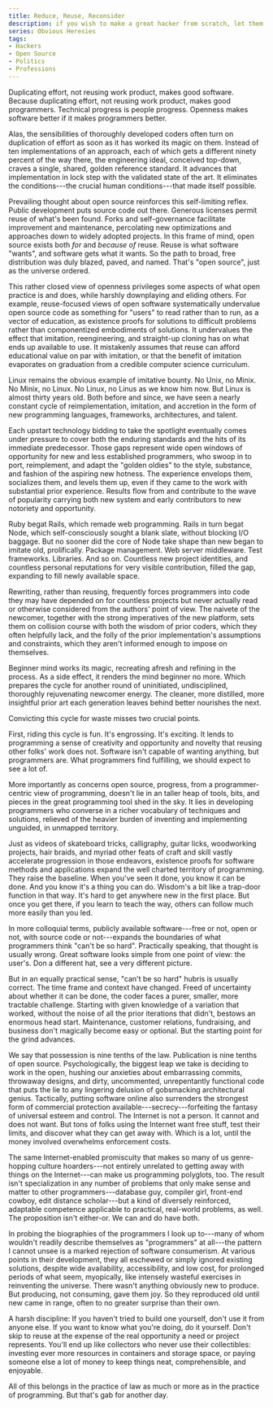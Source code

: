 ```yaml
---
title: Reduce, Reuse, Reconsider
description: if you wish to make a great hacker from scratch, let them reimplement the universe
series: Obvious Heresies
tags:
- Hackers
- Open Source
- Politics
- Professions
---
```


Duplicating effort, not reusing work product, makes good software.  Because duplicating effort, not reusing work product, makes good programmers.  Technical progress is people progress.  Openness makes software better if it makes programmers better.

Alas, the sensibilities of thoroughly developed coders often turn on duplication of effort as soon as it has worked its magic on them.  Instead of ten implementations of an approach, each of which gets a different ninety percent of the way there, the engineering ideal, conceived top-down, craves a single, shared, golden reference standard.  It advances that implementation in lock step with the validated state of the art.  It eliminates the conditions---the crucial human conditions---that made itself possible.

Prevailing thought about open source reinforces this self-limiting reflex.  Public development puts source code out there.  Generous licenses permit reuse of what's been found.  Forks and self-governance facilitate improvement and maintenance, percolating new optimizations and approaches down to widely adopted projects.  In this frame of mind, open source exists both _for_ and _because of_ reuse.  Reuse is what software "wants", and software gets what it wants.  So the path to broad, free distribution was duly blazed, paved, and named.  That's "open source", just as the universe ordered.

This rather closed view of openness privileges some aspects of what open practice is and does, while harshly downplaying and eliding others.  For example, reuse-focused views of open software systematically undervalue open source code as something for "users" to read rather than to run, as a vector of education, as existence proofs for solutions to difficult problems rather than componentized embodiments of solutions.  It undervalues the effect that imitation, reengineering, and straight-up cloning has on what ends up available to use.  It mistakenly assumes that reuse can afford educational value on par with imitation, or that the benefit of imitation evaporates on graduation from a credible computer science curriculum.

Linux remains the obvious example of imitative bounty.  No Unix, no Minix.  No Minix, no Linux.  No Linux, no Linus as we know him now.  But Linux is almost thirty years old.  Both before and since, we have seen a nearly constant cycle of reimplementation, imitation, and accretion in the form of new programming languages, frameworks, architectures, and talent.

Each upstart technology bidding to take the spotlight eventually comes under pressure to cover both the enduring standards and the hits of its immediate predecessor.  Those gaps represent wide open windows of opportunity for new and less established programmers, who swoop in to port, reimplement, and adapt the "golden oldies" to the style, substance, and fashion of the aspiring new hotness.  The experience envelops them, socializes them, and levels them up, even if they came to the work with substantial prior experience.  Results flow from and contribute to the wave of popularity carrying both new system and early contributors to new notoriety and opportunity.

Ruby begat Rails, which remade web programming.  Rails in turn begat Node, which self-consciously sought a blank slate, without blocking I/O baggage.  But no sooner did the core of Node take shape than new began to imitate old, prolifically.  Package management.  Web server middleware.  Test frameworks.  Libraries.  And so on.  Countless new project identities, and countless personal reputations for very visible contribution, filled the gap, expanding to fill newly available space.

Rewriting, rather than reusing, frequently forces programmers into code they may have depended on for countless projects but never actually read or otherwise considered from the authors' point of view.  The naivete of the newcomer, together with the strong imperatives of the new platform, sets them on collision course with both the wisdom of prior coders, which they often helpfully lack, and the folly of the prior implementation's assumptions and constraints, which they aren't informed enough to impose on themselves.

Beginner mind works its magic, recreating afresh and refining in the process.  As a side effect, it renders the mind beginner no more.  Which prepares the cycle for another round of uninitiated, undisciplined, thoroughly rejuvenating newcomer energy.  The cleaner, more distilled, more insightful prior art each generation leaves behind better nourishes the next.

Convicting this cycle for waste misses two crucial points.

First, riding this cycle is fun.  It's engrossing.  It's exciting.  It lends to programming a sense of creativity and opportunity and novelty that reusing other folks' work does not.  Software isn't capable of wanting anything, but programmers are.  What programmers find fulfilling, we should expect to see a lot of.

More importantly as concerns open source, progress, from a programmer-centric view of programming, doesn't lie in an taller heap of tools, bits, and pieces in the great programming tool shed in the sky.  It lies in developing programmers who converse in a richer vocabulary of techniques and solutions, relieved of the heavier burden of inventing and implementing unguided, in unmapped territory.

Just as videos of skateboard tricks, calligraphy, guitar licks, woodworking projects, hair braids, and myriad other feats of craft and skill vastly accelerate progression in those endeavors, existence proofs for software methods and applications expand the well charted territory of programming.  They raise the baseline.  When you've seen it done, you know it can be done.  And you know it's a thing you can do.  Wisdom's a bit like a trap-door function in that way.  It's hard to get anywhere new in the first place.  But once you get there, if you learn to teach the way, others can follow much more easily than you led.

In more colloquial terms, publicly available software---free or not, open or not, with source code or not---expands the boundaries of what programmers think "can't be so hard".  Practically speaking, that thought is usually wrong.  Great software looks simple from one point of view: the user's.  Don a different hat, see a very different picture.

But in an equally practical sense, "can't be so hard" hubris is usually correct.  The time frame and context have changed.  Freed of uncertainty about whether it can be done, the coder faces a purer, smaller, more tractable challenge.  Starting with given knowledge of a variation that worked, without the noise of all the prior iterations that didn't, bestows an enormous head start.  Maintenance, customer relations, fundraising, and business don't magically become easy or optional.  But the starting point for the grind advances.

We say that possession is nine tenths of the law.  Publication is nine tenths of open source.  Psychologically, the biggest leap we take is deciding to work in the open, hushing our anxieties about embarrassing commits, throwaway designs, and dirty, uncommented, unrepentantly functional code that puts the lie to any lingering delusion of gobsmacking architectural genius.  Tactically, putting software online also surrenders the strongest form of commercial protection available---secrecy---forfeiting the fantasy of universal esteem and control.  The Internet is not a person.  It cannot and does not want.  But tons of folks using the Internet want free stuff, test their limits, and discover what they can get away with.  Which is a lot, until the money involved overwhelms enforcement costs.

The same Internet-enabled promiscuity that makes so many of us genre-hopping culture hoarders---not entirely unrelated to getting away with things on the Internet---can make us programming polyglots, too.  The result isn't specialization in any number of problems that only make sense and matter to other programmers---database guy, compiler girl, front-end cowboy, edit distance scholar---but a kind of diversely reinforced, adaptable competence applicable to practical, real-world problems, as well.  The proposition isn't either-or.  We can and do have both.

In probing the biographies of the programmers I look up to---many of whom wouldn't readily describe themselves as "programmers" at all---the pattern I cannot unsee is a marked rejection of software consumerism.  At various points in their development, they all eschewed or simply ignored existing solutions, despite wide availability, accessibility, and low cost, for prolonged periods of what seem, myopically, like intensely wasteful exercises in reinventing the universe.  There wasn't anything obviously new to produce.  But producing, not consuming, gave them joy.  So they reproduced old until new came in range, often to no greater surprise than their own.

A harsh discipline: If you haven't tried to build one yourself, don't use it from anyone else.  If you want to know what you're doing, do it yourself.  Don't skip to reuse at the expense of the real opportunity a need or project represents.  You'll end up like collectors who never use their collectibles: investing ever more resources in containers and storage space, or paying someone else a lot of money to keep things neat, comprehensible, and enjoyable.

All of this belongs in the practice of law as much or more as in the practice of programming.  But that's gab for another day.
